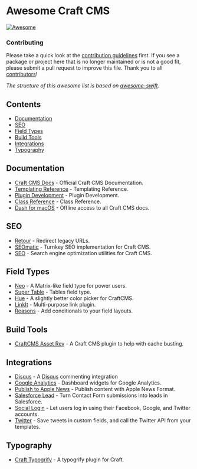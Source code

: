 # Awesome Craft CMS

[![Awesome](https://cdn.rawgit.com/sindresorhus/awesome/d7305f38d29fed78fa85652e3a63e154dd8e8829/media/badge.svg)](https://github.com/sindresorhus/awesome)

 
### Contributing

Please take a quick look at the [contribution guidelines](CONTRIBUTING.md) first. If you see a package or project here that is no longer maintained or is not a good fit, please submit a pull request to improve this file. Thank you to all [contributors](https://github.com/pbeck/awesome-craft/graphs/contributors)!

*The structure of this awesome list is based on [awesome-swift](https://github.com/matteocrippa/awesome-swift).*

## Contents

- [Documentation](#documentation)
- [SEO](#seo)
- [Field Types](#field-types)
- [Build Tools](#build-tools)
- [Integrations](#integrations)
- [Typography](#typography)

## Documentation

* [Craft CMS Docs](https://craftcms.com/docs/introduction) - Official Craft CMS Documentation.
* [Templating Reference](https://craftcms.com/docs/templating/global-variables) - Templating Reference.
* [Plugin Development](https://craftcms.com/docs/plugins/introduction) - Plugin Development.
* [Class Reference](https://craftcms.com/classreference) - Class Reference.
* [Dash for macOS](https://kapeli.com/dash) - Offline access to all Craft CMS docs.

## SEO

* [Retour](https://github.com/nystudio107/retour) - Redirect legacy URLs.
* [SEOmatic](https://github.com/nystudio107/seomatic) - Turnkey SEO implementation for Craft CMS.
* [SEO](https://github.com/ethercreative/seo) - Search engine optimization utilities for Craft CMS.

## Field Types

* [Neo](https://github.com/benjamminf/craft-neo) - A Matrix-like field type for power users.
* [Super Table](https://github.com/engram-design/SuperTable) - Tables field type.
* [Hue](https://github.com/TopShelfCraft/Hue) - A slightly better color picker for CraftCMS.
* [LinkIt](https://github.com/fruitstudios/LinkIt) - Multi-purpose link plugin.
* [Reasons](https://github.com/mmikkel/Reasons-Craft) - Add conditionals to your field layouts.

## Build Tools

* [CraftCMS Asset Rev](https://github.com/clubstudioltd/craft-asset-rev) - A Craft CMS plugin to help with cache busting.

## Integrations

* [Disqus](https://github.com/nystudio107/disqus) - A [Disqus](https://disqus.com/) commenting integration
* [Google Analytics](https://dukt.net/craft/analytics) - Dashboard widgets for Google Analytics.
* [Publish to Apple News](https://github.com/pixelandtonic/AppleNews) - Publish content with Apple News Format.
* [Salesforce Lead](https://straightupcraft.com/craft-plugins/salesforce-lead) - Turn Contact Form submissions into leads in Salesforce.
* [Social Login](https://dukt.net/craft/social) - Let users log in using their Facebook, Google, and Twitter accounts.
* [Twitter](https://dukt.net/craft/twitter) - Save tweets in custom fields, and call the Twitter API from your templates.

## Typography

* [Craft Typogrify](https://github.com/jamiepittock/craft-typogrify) - A typogrify plugin for Craft.
